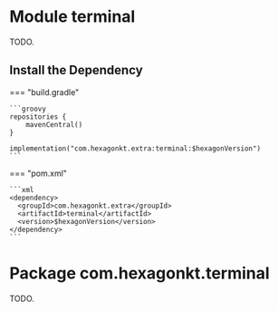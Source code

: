 
# Module terminal
TODO.

## Install the Dependency

=== "build.gradle"

    ```groovy
    repositories {
        mavenCentral()
    }

    implementation("com.hexagonkt.extra:terminal:$hexagonVersion")
    ```

=== "pom.xml"

    ```xml
    <dependency>
      <groupId>com.hexagonkt.extra</groupId>
      <artifactId>terminal</artifactId>
      <version>$hexagonVersion</version>
    </dependency>
    ```

# Package com.hexagonkt.terminal
TODO.
